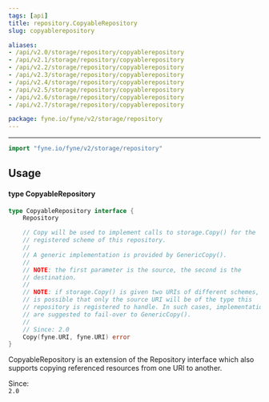 ```yaml
---
tags: [api]
title: repository.CopyableRepository
slug: copyablerepository

aliases:
- /api/v2.0/storage/repository/copyablerepository
- /api/v2.1/storage/repository/copyablerepository
- /api/v2.2/storage/repository/copyablerepository
- /api/v2.3/storage/repository/copyablerepository
- /api/v2.4/storage/repository/copyablerepository
- /api/v2.5/storage/repository/copyablerepository
- /api/v2.6/storage/repository/copyablerepository
- /api/v2.7/storage/repository/copyablerepository

package: fyne.io/fyne/v2/storage/repository
---
```



---
```go
import "fyne.io/fyne/v2/storage/repository"
```

## Usage

#### type CopyableRepository

```go
type CopyableRepository interface {
	Repository

	// Copy will be used to implement calls to storage.Copy() for the
	// registered scheme of this repository.
	//
	// A generic implementation is provided by GenericCopy().
	//
	// NOTE: the first parameter is the source, the second is the
	// destination.
	//
	// NOTE: if storage.Copy() is given two URIs of different schemes, it
	// is possible that only the source URI will be of the type this
	// repository is registered to handle. In such cases, implementations
	// are suggested to fail-over to GenericCopy().
	//
	// Since: 2.0
	Copy(fyne.URI, fyne.URI) error
}
```

CopyableRepository is an extension of the Repository interface which also supports copying referenced resources from one URI to another.


<div class="since">Since: <code>
2.0</code></div>

